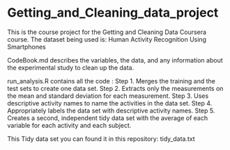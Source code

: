 # Getting_and_Cleaning_data_project

This is the course project for the Getting and Cleaning Data Coursera course.
The dataset being used is: Human Activity Recognition Using Smartphones

CodeBook.md describes the variables, the data, and any information about the experimental study to clean up the data.

run_analysis.R contains all the code :
           Step 1. Merges the training and the test sets to create one data set.
           Step 2. Extracts only the measurements on the mean and standard deviation for each measurement. 
           Step 3. Uses descriptive activity names to name the activities in the data set.
           Step 4. Appropriately labels the data set with descriptive activity names. 
           Step 5. Creates a second, independent tidy data set with the average of each variable for each activity and                      each subject.
 
 
 This Tidy data set you can found it in this repository: tidy_data.txt
